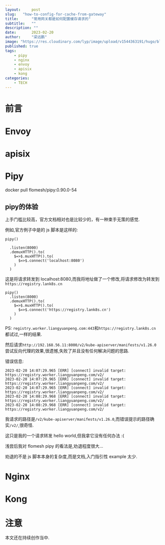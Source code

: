 ```yaml
---
layout:     post 
slug:   "how-to-config-for-cache-from-gateway"
title:      "常用网关都是如何配置缓存请求的"
subtitle:   ""
description: ""
date:       2023-02-20
author:     "梁远鹏"
image: "https://res.cloudinary.com/lyp/image/upload/v1544363191/hugo/blog.github.io/743a4e9227e1f14cb24a1eb6db29e183.jpg"
published: true
tags:
    - pipy
    - nginx
    - envoy
    - apisix
    - kong
categories: 
    - TECH
---
```


# 前言 

# Envoy
# apisix
# Pipy
docker pull flomesh/pipy:0.90.0-54

## pipy的体验

上手门槛比较高，官方文档相对也是比较少的，有一种束手无策的感觉.

例如,官方例子中是的 js 脚本是这样的:  

```shell
pipy()

  .listen(8000)
  .demuxHTTP().to(
    $=>$.muxHTTP().to(
      $=>$.connect('localhost:8080')
    )
  )

```

这是将请求转发到 localhost:8080,而我将地址做了一个修改,将请求修改为转发到`https://registry.lank8s.cn`

```shell
pipy()
  .listen(8000)
  .demuxHTTP().to(
    $=>$.muxHTTP().to(
      $=>$.connect('https://registry.lank8s.cn')
    )
  )
```

PS: `registry.worker.liangyuanpeng.com:443`和`https://registry.lank8s.cn`都试过,一样的结果.

然后请求`http://192.168.56.11:8000/v2/kube-apiserver/manifests/v1.26.0`尝试反向代理的效果,很遗憾,失败了并且没有任何解决问题的思路.

错误信息:
```shell
2023-02-20 14:07:29.965 [ERR] [connect] invalid target: https://registry.worker.liangyuanpeng.com/v2/
2023-02-20 14:07:29.965 [ERR] [connect] invalid target: https://registry.worker.liangyuanpeng.com/v2/
2023-02-20 14:07:29.965 [ERR] [connect] invalid target: https://registry.worker.liangyuanpeng.com/v2/
2023-02-20 14:08:29.968 [ERR] [connect] invalid target: https://registry.worker.liangyuanpeng.com/v2/
2023-02-20 14:08:29.968 [ERR] [connect] invalid target: https://registry.worker.liangyuanpeng.com/v2/
```

我请求的路径是`/v2/kube-apiserver/manifests/v1.26.0`,而错误提示的路径确实`/v2/`,很奇怪.

这只是我的一个请求转发 hello world,但我拿它没有任何办法 :(

浅尝后我对 flomesh pipy 的看法是,劝退程度很大…

劝退的不是 js 脚本本身的复杂度,而是文档,入门指引性 example 太少.

# Nginx
# Kong

# 注意 

本文还在持续创作当中.
